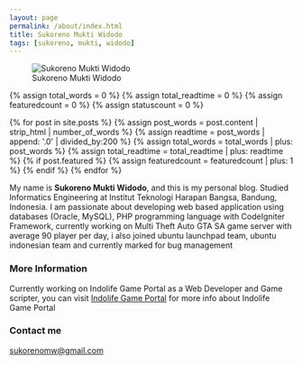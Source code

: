 ```yaml
---
layout: page
permalink: /about/index.html
title: Sukoreno Mukti Widodo
tags: [sukoreno, mukti, widodo]
---
```


<figure>
  <img src="{{ site.url }}/images/hmfaysal.jpg" alt="Sukoreno Mukti Widodo">
  <figcaption>Sukoreno Mukti Widodo</figcaption>
</figure>

{% assign total_words = 0 %}
{% assign total_readtime = 0 %}
{% assign featuredcount = 0 %}
{% assign statuscount = 0 %}

{% for post in site.posts %}
    {% assign post_words = post.content | strip_html | number_of_words %}
    {% assign readtime = post_words | append: '.0' | divided_by:200 %}
    {% assign total_words = total_words | plus: post_words %}
    {% assign total_readtime = total_readtime | plus: readtime %}
    {% if post.featured %}
    {% assign featuredcount = featuredcount | plus: 1 %}
    {% endif %}
{% endfor %}


My name is **Sukoreno Mukti Widodo**, and this is my personal blog. Studied Informatics Engineering at Institut Teknologi Harapan Bangsa, Bandung, Indonesia.
I am passionate about developing web based application using databases (Oracle, MySQL), PHP programming language with CodeIgniter Framework, currently working on Multi Theft Auto GTA SA game server with average 90 player per day, i also joined ubuntu launchpad team, ubuntu indonesian team and currently marked for bug management

### More Information
Currently working on Indolife Game Portal as a Web Developer and Game scripter, you can visit [Indolife Game Portal](http://www.indoliferoleplay.com "Indolife's Homepage") for more info about Indolife Game Portal 

### Contact me

[sukorenomw@gmail.com](mailto:email@domain.com)